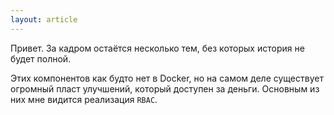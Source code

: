 ```yaml
---
layout: article
---
```


Привет. За кадром остаётся несколько тем, без которых история не будет полной.

Этих компонентов как будто нет в Docker, но на самом деле существует огромный пласт улучшений, который доступен за деньги. Основным из них мне видится реализация `RBAC`.
